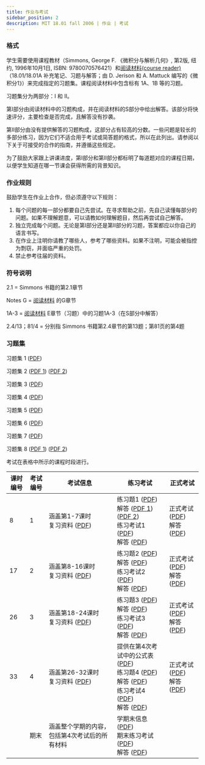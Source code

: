 ```yaml
---
title: 作业与考试
sidebar_position: 2
description: MIT 18.01 fall 2006 | 作业 | 考试
---
```



### 格式

学生需要使用课程教材（Simmons, George F. 《微积分与解析几何》, 第2版, 纽约, 1996年10月1日, ISBN: 9780070576421）和[阅读材料(course reader)](./course-reader.md)（18.01/18.01A 补充笔记、习题与解答；由 D. Jerison 和 A. Mattuck 编写的《微积分1》）来完成指定的习题集。课程阅读材料中包含标有 1A、1B 等的习题。

习题集分为两部分：I 和 II。

第I部分由阅读材料中的习题构成，并在阅读材料的S部分中给出解答。该部分将快速评分，主要检查是否完成，且解答没有抄袭。

第II部分由没有提供解答的习题构成，这部分占有较高的分数。一些问题是较长的多部分练习，因为它们不适合用于考试或简答题的格式，所以在此列出。请参阅以下关于可接受的合作的指南，并遵循这些规定。

为了鼓励大家跟上讲课进度，第I部分和第II部分都标明了每道题对应的课程日期，以便学生知道在哪一节课会获得所需的背景知识。

### 作业规则

鼓励学生在作业上合作，但必须遵守以下规则：

1. 每个问题的每一部分都要自己先尝试。在寻求帮助之前，先自己读懂每部分的问题。如果不理解题意，可以请教如何理解题目，然后再尝试自己解答。
2. 独立完成每个问题。无论是第I部分还是第II部分的习题，答案都应以你自己的语言书写。
3. 在作业上注明你请教了哪些人，参考了哪些资料。如果不注明，可能会被指控为剽窃，并面临严重的处罚。
4. 禁止参考往届的资料。

### 符号说明

2.1 = Simmons 书籍的第2.1章节

Notes G = [阅读材料](./course-reader.md) 的G章节

1A-3 = [阅读材料](./course-reader.md) E章节（习题）中的习题1A-3（在S部分中解答）

2.4/13；81/4 = 分别指 Simmons 书籍第2.4章节的第13题；第81页的第4题

### 习题集

习题集 1 ([PDF](/resource/18-01/ps1.pdf))

习题集 2 ([PDF 1](/resource/18-01/ps2a.pdf)) ([PDF 2](/resource/18-01/ps2b.pdf))

习题集 3 ([PDF](/resource/18-01/ps3.pdf))

习题集 4 ([PDF](/resource/18-01/ps4.pdf))

习题集 5 ([PDF](/resource/18-01/ps5.pdf))

习题集 6 ([PDF](/resource/18-01/ps6.pdf))

习题集 7 ([PDF](/resource/18-01/ps7.pdf))

习题集 8 ([PDF 1](/resource/18-01/ps8a.pdf)) ([PDF 2](/resource/18-01/ps8b.pdf))

考试在表格中所示的课程时段进行。

| 课时编号 | 考试编号 | 考试信息 | 练习考试 | 正式考试 |
| --- | --- | --- | --- | --- |
| 8 | 1 | 涵盖第1-7课时<br/>复习资料 ([PDF](/resource/18-01/unit1_review/))<br/> | 练习题1 ([PDF](/resource/18-01/prexam1a/))<br/>解答 ([PDF 1](/resource/18-01/prexam1asolv1/)) ([PDF 2](/resource/18-01/prexam1asolv2/))<br/>练习考试1 ([PDF](/resource/18-01/prexam1b/))<br/>解答 ([PDF](/resource/18-01/prexam1bsol/))<br/> | 正式考试 ([PDF](/resource/18-01/exam1/))<br/>解答 ([PDF](/resource/18-01/exam1sol/)) |
| 17 | 2 | 涵盖第8-16课时<br/>复习资料 ([PDF](/resource/18-01/unit2_review/))<br/> | 练习题2 ([PDF](/resource/18-01/prexam2a/))<br/>解答 ([PDF](/resource/18-01/prexam2asol/))<br/>练习考试2 ([PDF](/resource/18-01/prexam2b/))<br/>解答 ([PDF](/resource/18-01/prexam2bsol/))<br/> | 正式考试 ([PDF](/resource/18-01/exam2/))<br/>解答 ([PDF](/resource/18-01/exam2sol/)) |
| 26 | 3 | 涵盖第18-24课时<br/>复习资料 ([PDF](/resource/18-01/exam3review/))<br/> | 练习题3 ([PDF](/resource/18-01/prexam3a/))<br/>解答 ([PDF](/resource/18-01/prexam3asol/))<br/>练习考试3 ([PDF](/resource/18-01/prexam3b/))<br/>解答 ([PDF](/resource/18-01/prexam3bsol/))<br/> | 正式考试 ([PDF](/resource/18-01/exam3/))<br/>解答 ([PDF](/resource/18-01/exam3sol/)) |
| 33 | 4 | 涵盖第26-32课时<br/>复习资料 ([PDF](/resource/18-01/exam4review/))<br/> | 提供在第4次考试中的公式表 ([PDF](/resource/18-01/exm4formulasheet/))<br/>练习题4 ([PDF](/resource/18-01/prexam4a/))<br/>解答 ([PDF](/resource/18-01/prexam4asol/))<br/>练习考试4 ([PDF](/resource/18-01/prexam4b/))<br/>解答 ([PDF](/resource/18-01/prexam4bsol/))<br/> | 正式考试 ([PDF](/resource/18-01/exam4/))<br/>解答 ([PDF](/resource/18-01/exam4sol/)) |
|   | 期末 | 涵盖整个学期的内容，包括第4次考试后的所有材料 | 学期末信息 ([PDF](/resource/18-01/endoftermf06/))<br/>期末练习考试 ([PDF](/resource/18-01/prfinal/))<br/>解答 ([PDF](/resource/18-01/prfinalsol/)) |




